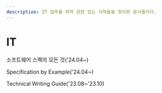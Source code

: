 ```yaml
---
description: IT 업무를 하며 관련 있는 서적들을 정리한 문서들이다.
---
```


# IT

소프트웨어 스펙의 모든 것('24.04\~)

Specification by Example('24.04\~)

Technical Writing Guide('23.08\~'23.10)
